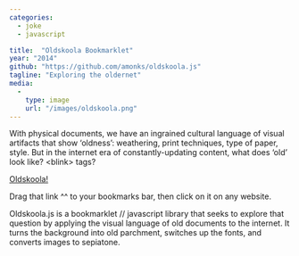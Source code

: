```yaml
---
categories:
  - joke
  - javascript

title:  "Oldskoola Bookmarklet"
year: "2014"
github: "https://github.com/amonks/oldskoola.js"
tagline: "Exploring the oldernet"
media:
  -
    type: image
    url: "/images/oldskoola.png"
---
```

With physical documents, we have an ingrained cultural language of visual artifacts that show &lsquo;oldness&rsquo;: weathering, print techniques, type of paper, style. But in the internet era of constantly-updating content, what does &lsquo;old&rsquo; look like? &lt;blink&gt; tags?

<a href='javascript:var bodyTag = document.getElementsByTagName("body")[0];var script = document.createElement("script");script.src = "//raw.github.com/amonks/oldskoola.js/master/oldskoola.min.js";bodyTag.appendChild(script);script.onload = script.onreadystatechange = function() {oldskoola();};'>Oldskoola!</a>

Drag that link ^^ to your bookmarks bar, then click on it on any website.

Oldskoola.js is a bookmarklet // javascript library that seeks to explore that question by applying the visual language of old documents to the internet. It turns the background into old parchment, switches up the fonts, and converts images to sepiatone.
